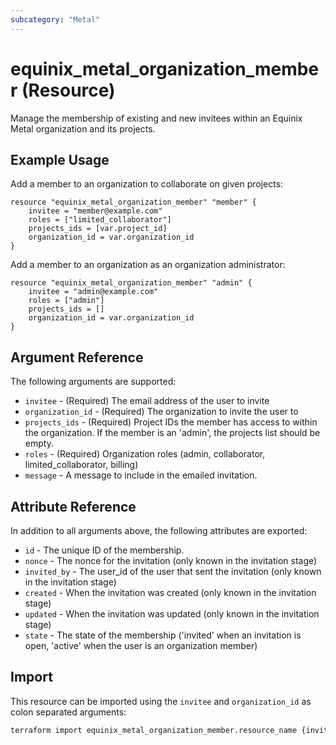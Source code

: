```yaml
---
subcategory: "Metal"
---
```


# equinix_metal_organization_member (Resource)

Manage the membership of existing and new invitees within an Equinix Metal organization and its projects.

## Example Usage

Add a member to an organization to collaborate on given projects:

```hcl
resource "equinix_metal_organization_member" "member" {
    invitee = "member@example.com"
    roles = ["limited_collaborator"]
    projects_ids = [var.project_id]
    organization_id = var.organization_id
}
```

Add a member to an organization as an organization administrator:

```hcl
resource "equinix_metal_organization_member" "admin" {
    invitee = "admin@example.com"
    roles = ["admin"]
    projects_ids = []
    organization_id = var.organization_id
}
```

## Argument Reference

The following arguments are supported:

* `invitee` - (Required) The email address of the user to invite
* `organization_id` - (Required) The organization to invite the user to
* `projects_ids` - (Required) Project IDs the member has access to within the organization. If the member is an 'admin', the projects list should be empty.
* `roles` - (Required) Organization roles (admin, collaborator, limited_collaborator, billing)
* `message` - A message to include in the emailed invitation.

## Attribute Reference

In addition to all arguments above, the following attributes are exported:

* `id` - The unique ID of the membership.
* `nonce` - The nonce for the invitation (only known in the invitation stage)
* `invited_by` - The user_id of the user that sent the invitation (only known in the invitation stage)
* `created` - When the invitation was created (only known in the invitation stage)
* `updated` - When the invitation was updated (only known in the invitation stage)
* `state` - The state of the membership ('invited' when an invitation is open, 'active' when the user is an organization member)

## Import

This resource can be imported using the `invitee` and `organization_id` as colon separated arguments:

```sh
terraform import equinix_metal_organization_member.resource_name {invitee}:{organization_id}
```
